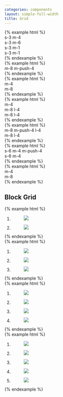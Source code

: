 ```yaml
---
categories: components
layout: simple-full-width
title: Grid
---
```



<div class="DocsExample DocsExample--grid">
{% example html %}
<div class="row">
  <div class="column small-3 medium-4">s-3 m-4</div>
  <div class="column small-3 medium-6">s-3 m-6</div>
  <div class="column small-3 medium-1">s-3 m-1</div>
  <div class="column small-3 medium-1">s-3 m-1</div>
</div>
{% endexample %}
</div>

<div class="DocsExample DocsExample--grid">
{% example html %}
<div class="row">
  <div class="column medium-8 medium-push-4">m-8 m-push-4</div>
</div>
{% endexample %}
</div>

<div class="DocsExample DocsExample--grid">
{% example html %}
<div class="row">
  <div class="column medium-4">m-4</div>
  <div class="column medium-8">m-8</div>
</div>
{% endexample %}
</div>

<div class="DocsExample DocsExample--grid">
{% example html %}
<div class="row">
  <div class="column medium-4">m-4</div>
  <div class="column medium-8 large-4">m-8 l-4</div>
  <div class="column medium-8 large-4">m-8 l-4</div>
</div>
{% endexample %}
</div>

<div class="DocsExample DocsExample--grid">
{% example html %}
<div class="row">
  <div class="column medium-8 medium-push-4 large-4">m-8 m-push-4 l-4</div>
  <div class="column medium-8 large-4">m-8 l-4</div>
</div>
{% endexample %}
</div>

<div class="DocsExample DocsExample--grid">
{% example html %}
<div class="row">
  <div class="column small-6 medium-4 medium-push-4">s-6 m-4 m-push-4</div>
  <div class="column small-6 medium-4">s-6 m-4</div>
</div>
{% endexample %}
</div>

<div class="DocsExample DocsExample--grid">
{% example html %}
<div class="row row--Editorial">
  <div class="column medium-4">m-4</div>
  <div class="column medium-8">m-8</div>
</div>
{% endexample %}
</div>


## Block Grid

<div class="DocsExample">
{% example html %}
<section class="row">
  <div class="column">
    <ol class="List--bare small-block-grid-2">
      <li>
        <figure class="MediaContainer">
          <img class="Media Media--image" src="https://www.fillmurray.com/460/300" />
        </figure>
      </li>
      <li>
        <figure class="MediaContainer">
          <img class="Media Media--image" src="https://www.fillmurray.com/460/300" />
        </figure>
      </li>
    </ol>
  </div>
</section>
{% endexample %}
</div>

<div class="DocsExample">
{% example html %}
<section class="row">
  <div class="column">
    <ol class="List--bare small-block-grid-3">
      <li>
        <figure class="MediaContainer">
          <img class="Media Media--image" src="https://www.fillmurray.com/460/300" />
        </figure>
      </li>
      <li>
        <figure class="MediaContainer">
          <img class="Media Media--image" src="https://www.fillmurray.com/460/300" />
        </figure>
      </li>
      <li>
        <figure class="MediaContainer">
          <img class="Media Media--image" src="https://www.fillmurray.com/460/300" />
        </figure>
      </li>
    </ol>
  </div>
</section>
{% endexample %}
</div>

<div class="DocsExample">
{% example html %}
<section class="row">
  <div class="column">
    <ol class="List--bare small-block-grid-4">
      <li>
        <figure class="MediaContainer">
          <img class="Media Media--image" src="https://www.fillmurray.com/460/300" />
        </figure>
      </li>
      <li>
        <figure class="MediaContainer">
          <img class="Media Media--image" src="https://www.fillmurray.com/460/300" />
        </figure>
      </li>
      <li>
        <figure class="MediaContainer">
          <img class="Media Media--image" src="https://www.fillmurray.com/460/300" />
        </figure>
      </li>
      <li>
        <figure class="MediaContainer">
          <img class="Media Media--image" src="https://www.fillmurray.com/460/300" />
        </figure>
      </li>
    </ol>
  </div>
</section>
{% endexample %}
</div>

<div class="DocsExample">
{% example html %}
<section class="row">
  <div class="column">
    <ol class="List--bare small-block-grid-5">
      <li>
        <figure class="MediaContainer">
          <img class="Media Media--image" src="https://www.fillmurray.com/460/300" />
        </figure>
      </li>
      <li>
        <figure class="MediaContainer">
          <img class="Media Media--image" src="https://www.fillmurray.com/460/300" />
        </figure>
      </li>
      <li>
        <figure class="MediaContainer">
          <img class="Media Media--image" src="https://www.fillmurray.com/460/300" />
        </figure>
      </li>
      <li>
        <figure class="MediaContainer">
          <img class="Media Media--image" src="https://www.fillmurray.com/460/300" />
        </figure>
      </li>
      <li>
        <figure class="MediaContainer">
          <img class="Media Media--image" src="https://www.fillmurray.com/460/300" />
        </figure>
      </li>
    </ol>
  </div>
</section>
{% endexample %}
</div>
